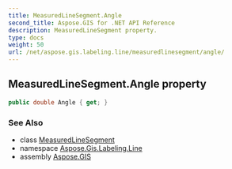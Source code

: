 ```yaml
---
title: MeasuredLineSegment.Angle
second_title: Aspose.GIS for .NET API Reference
description: MeasuredLineSegment property. 
type: docs
weight: 50
url: /net/aspose.gis.labeling.line/measuredlinesegment/angle/
---
```

## MeasuredLineSegment.Angle property

```csharp
public double Angle { get; }
```

### See Also

* class [MeasuredLineSegment](../)
* namespace [Aspose.Gis.Labeling.Line](../../measuredlinesegment/)
* assembly [Aspose.GIS](../../../)


